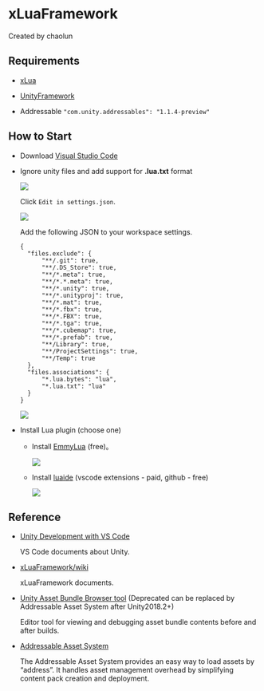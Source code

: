 # xLuaFramework

Created by chaolun

Requirements
---

- [xLua](https://github.com/Tencent/xLua)

- [UnityFramework](https://github.com/chaolunner/UnityFramework)

- Addressable `"com.unity.addressables": "1.1.4-preview"`

How to Start
---

- Download [Visual Studio Code](https://code.visualstudio.com/)

- Ignore unity files and add support for **.lua.txt** format

  ![](https://github.com/chaolunner/xLuaFramework/blob/master/Documents/settings.png)

  Click `Edit in settings.json`.

  ![](https://github.com/chaolunner/xLuaFramework/blob/master/Documents/associations.png)

  Add the following JSON to your workspace settings.

  ```
  {
    "files.exclude": {
        "**/.git": true,
        "**/.DS_Store": true,
        "**/*.meta": true,
        "**/*.*.meta": true,
        "**/*.unity": true,
        "**/*.unityproj": true,
        "**/*.mat": true,
        "**/*.fbx": true,
        "**/*.FBX": true,
        "**/*.tga": true,
        "**/*.cubemap": true,
        "**/*.prefab": true,
        "**/Library": true,
        "**/ProjectSettings": true,
        "**/Temp": true
    },
    "files.associations": {
        "*.lua.bytes": "lua",
        "*.lua.txt": "lua"
    }
  }
  ```

  ![](https://github.com/chaolunner/xLuaFramework/blob/master/Documents/settings-json.png)

- Install Lua plugin (choose one)

  - Install [EmmyLua](https://github.com/EmmyLua/IntelliJ-EmmyLua) (free)。

    ![](https://github.com/chaolunner/xLuaFramework/blob/master/Documents/emmylua.png)

  - Install [luaide](https://github.com/k0204/LuaIde) (vscode extensions - paid, github - free)

    ![](https://github.com/chaolunner/xLuaFramework/blob/master/Documents/luaide.png)

Reference
---

- [Unity Development with VS Code](https://code.visualstudio.com/docs/other/unity)

  VS Code documents about Unity.

- [xLuaFramework/wiki](https://github.com/chaolunner/xLuaFramework/wiki)

  xLuaFramework documents.

- [Unity Asset Bundle Browser tool](https://docs.unity3d.com/Manual/AssetBundles-Browser.html) (Deprecated can be replaced by Addressable Asset System after Unity2018.2+)

  Editor tool for viewing and debugging asset bundle contents before and after builds.

- [Addressable Asset System](https://docs.unity3d.com/Packages/com.unity.addressables@1.1/manual/index.html)

  The Addressable Asset System provides an easy way to load assets by “address”. It handles asset management overhead by simplifying content pack creation and deployment.
